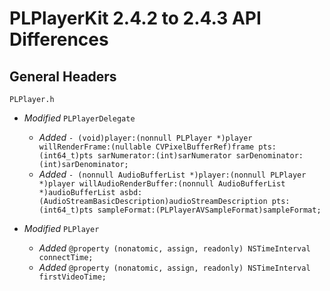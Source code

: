 # PLPlayerKit 2.4.2 to 2.4.3 API Differences

## General Headers

```
PLPlayer.h
```
- *Modified* `PLPlayerDelegate`
    - *Added* `- (void)player:(nonnull PLPlayer *)player willRenderFrame:(nullable CVPixelBufferRef)frame pts:(int64_t)pts sarNumerator:(int)sarNumerator sarDenominator:(int)sarDenominator;`
    - *Added* `- (nonnull AudioBufferList *)player:(nonnull PLPlayer *)player willAudioRenderBuffer:(nonnull AudioBufferList *)audioBufferList asbd:(AudioStreamBasicDescription)audioStreamDescription pts:(int64_t)pts sampleFormat:(PLPlayerAVSampleFormat)sampleFormat;`

    
- *Modified* `PLPlayer`
    - *Added* `@property (nonatomic, assign, readonly) NSTimeInterval connectTime;`
    - *Added* `@property (nonatomic, assign, readonly) NSTimeInterval firstVideoTime;`
